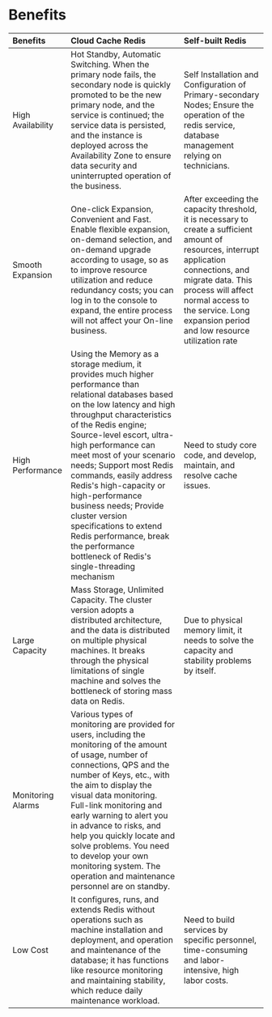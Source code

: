 ﻿# Benefits

Benefits|Cloud Cache Redis|Self-built Redis
:---|:--|:---
High Availability|Hot Standby, Automatic Switching. When the primary node fails, the secondary node is quickly promoted to be the new primary node, and the service is continued; the service data is persisted, and the instance is deployed across the Availability Zone to ensure data security and uninterrupted operation of the business.|Self Installation and Configuration of Primary-secondary Nodes; Ensure the operation of the redis service, database management relying on technicians.
Smooth Expansion|One-click Expansion, Convenient and Fast. Enable flexible expansion, on-demand selection, and on-demand upgrade according to usage, so as to improve resource utilization and reduce redundancy costs; you can log in to the console to expand, the entire process will not affect your On-line business.|After exceeding the capacity threshold, it is necessary to create a sufficient amount of resources, interrupt application connections, and migrate data. This process will affect normal access to the service. Long expansion period and low resource utilization rate
High Performance|Using the Memory as a storage medium, it provides much higher performance than relational databases based on the low latency and high throughput characteristics of the Redis engine; Source-level escort, ultra-high performance can meet most of your scenario needs; Support most Redis commands, easily address Redis's high-capacity or high-performance business needs; Provide cluster version specifications to extend Redis performance, break the performance bottleneck of Redis's single-threading mechanism|Need to study core code, and develop, maintain, and resolve cache issues.
Large Capacity|Mass Storage, Unlimited Capacity. The cluster version adopts a distributed architecture, and the data is distributed on multiple physical machines. It breaks through the physical limitations of single machine and solves the bottleneck of storing mass data on Redis.|Due to physical memory limit, it needs to solve the capacity and stability problems by itself.
Monitoring Alarms|Various types of monitoring are provided for users, including the monitoring of the amount of usage, number of connections, QPS and the number of Keys, etc., with the aim to display the visual data monitoring. Full-link monitoring and early warning to alert you in advance to risks, and help you quickly locate and solve problems. You need to develop your own monitoring system. The operation and maintenance personnel are on standby.
Low Cost | It configures, runs, and extends Redis without operations such as machine installation and deployment, and operation and maintenance of the database; it has functions like resource monitoring and maintaining stability, which reduce daily maintenance workload.|Need to build services by specific personnel, time-consuming and labor-intensive, high labor costs.
